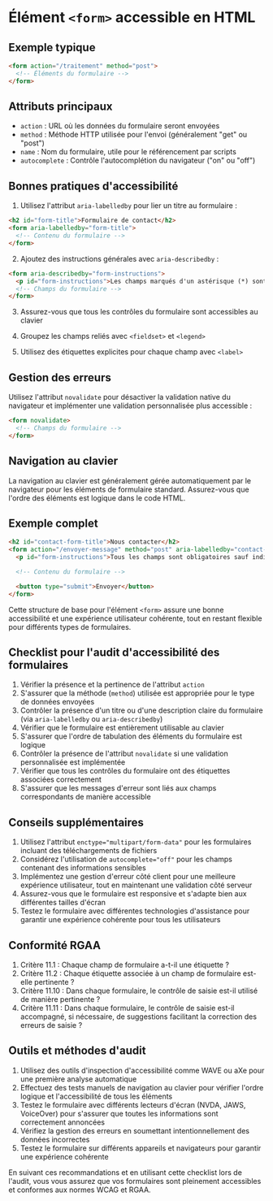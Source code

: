 # Élément `<form>` accessible en HTML

## Exemple typique

```html
<form action="/traitement" method="post">
  <!-- Éléments du formulaire -->
</form>
```

## Attributs principaux

- `action` : URL où les données du formulaire seront envoyées
- `method` : Méthode HTTP utilisée pour l'envoi (généralement "get" ou "post")
- `name` : Nom du formulaire, utile pour le référencement par scripts
- `autocomplete` : Contrôle l'autocomplétion du navigateur ("on" ou "off")

## Bonnes pratiques d'accessibilité

1. Utilisez l'attribut `aria-labelledby` pour lier un titre au formulaire :

```html
<h2 id="form-title">Formulaire de contact</h2>
<form aria-labelledby="form-title">
  <!-- Contenu du formulaire -->
</form>
```

2. Ajoutez des instructions générales avec `aria-describedby` :

```html
<form aria-describedby="form-instructions">
  <p id="form-instructions">Les champs marqués d'un astérisque (*) sont obligatoires.</p>
  <!-- Champs du formulaire -->
</form>
```

3. Assurez-vous que tous les contrôles du formulaire sont accessibles au clavier

4. Groupez les champs reliés avec `<fieldset>` et `<legend>`

5. Utilisez des étiquettes explicites pour chaque champ avec `<label>`

## Gestion des erreurs

Utilisez l'attribut `novalidate` pour désactiver la validation native du navigateur et implémenter une validation personnalisée plus accessible :

```html
<form novalidate>
  <!-- Champs du formulaire -->
</form>
```

## Navigation au clavier

La navigation au clavier est généralement gérée automatiquement par le navigateur pour les éléments de formulaire standard. Assurez-vous que l'ordre des éléments est logique dans le code HTML.

## Exemple complet

```html
<h2 id="contact-form-title">Nous contacter</h2>
<form action="/envoyer-message" method="post" aria-labelledby="contact-form-title" aria-describedby="form-instructions" novalidate>
  <p id="form-instructions">Tous les champs sont obligatoires sauf indication contraire.</p>

  <!-- Contenu du formulaire -->

  <button type="submit">Envoyer</button>
</form>
```

Cette structure de base pour l'élément `<form>` assure une bonne accessibilité et une expérience utilisateur cohérente, tout en restant flexible pour différents types de formulaires.

## Checklist pour l'audit d'accessibilité des formulaires

1. Vérifier la présence et la pertinence de l'attribut `action`
2. S'assurer que la méthode (`method`) utilisée est appropriée pour le type de données envoyées
3. Contrôler la présence d'un titre ou d'une description claire du formulaire (via `aria-labelledby` ou `aria-describedby`)
4. Vérifier que le formulaire est entièrement utilisable au clavier
5. S'assurer que l'ordre de tabulation des éléments du formulaire est logique
6. Contrôler la présence de l'attribut `novalidate` si une validation personnalisée est implémentée
7. Vérifier que tous les contrôles du formulaire ont des étiquettes associées correctement
8. S'assurer que les messages d'erreur sont liés aux champs correspondants de manière accessible

## Conseils supplémentaires

1. Utilisez l'attribut `enctype="multipart/form-data"` pour les formulaires incluant des téléchargements de fichiers
2. Considérez l'utilisation de `autocomplete="off"` pour les champs contenant des informations sensibles
3. Implémentez une gestion d'erreur côté client pour une meilleure expérience utilisateur, tout en maintenant une validation côté serveur
4. Assurez-vous que le formulaire est responsive et s'adapte bien aux différentes tailles d'écran
5. Testez le formulaire avec différentes technologies d'assistance pour garantir une expérience cohérente pour tous les utilisateurs

## Conformité RGAA

1. Critère 11.1 : Chaque champ de formulaire a-t-il une étiquette ?
2. Critère 11.2 : Chaque étiquette associée à un champ de formulaire est-elle pertinente ?
3. Critère 11.10 : Dans chaque formulaire, le contrôle de saisie est-il utilisé de manière pertinente ?
4. Critère 11.11 : Dans chaque formulaire, le contrôle de saisie est-il accompagné, si nécessaire, de suggestions facilitant la correction des erreurs de saisie ?

## Outils et méthodes d'audit

1. Utilisez des outils d'inspection d'accessibilité comme WAVE ou aXe pour une première analyse automatique
2. Effectuez des tests manuels de navigation au clavier pour vérifier l'ordre logique et l'accessibilité de tous les éléments
3. Testez le formulaire avec différents lecteurs d'écran (NVDA, JAWS, VoiceOver) pour s'assurer que toutes les informations sont correctement annoncées
4. Vérifiez la gestion des erreurs en soumettant intentionnellement des données incorrectes
5. Testez le formulaire sur différents appareils et navigateurs pour garantir une expérience cohérente

En suivant ces recommandations et en utilisant cette checklist lors de l'audit, vous vous assurez que vos formulaires sont pleinement accessibles et conformes aux normes WCAG et RGAA.
